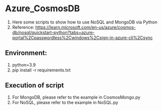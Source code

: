 # Azure_CosmosDB
1. Here some scripts to show how to use NoSQL and MongoDB via Python   
2. Reference: https://learn.microsoft.com/en-us/azure/cosmos-db/nosql/quickstart-python?tabs=azure-portal%2Cpasswordless%2Cwindows%2Csign-in-azure-cli%2Csync

## Environment:   
1. python=3.9  
2. pip install -r requirements.txt   

## Execution of script   
1. For MongoDB, please refer to the example in CosmosMongo.py   
2. For NoSQL, please refer to the example in NoSQL.py   
